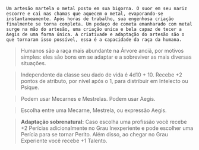 
```
Um artesão martela o metal posto em sua bigorna. O suor em seu nariz escorre e cai nas chamas que aquecem o metal, evaporando-se instantaneamente. Após horas de trabalho, sua engenhosa criação finalmente se torna completa. Um pedaço de cometa emanharado com metal surge na mão do artesão, uma criação unica e bela capaz de tecer a Aegis de uma forma única. A criativade e adaptação do artesão são o que tornaram isso possível, essa é a capacidade da raça da humana.
```

>Humanos são a raça mais abundante na Árvore anciã, por motivos simples: eles são bons em se adaptar e a sobreviver as mais diversas situações.

>Independente da classe seu dado de vida é 4d10 + 10. Recebe +2 pontos de atributo, por nível após o 1, para distribuir em Intelecto ou Psique.

>Podem usar Mecarnes e Mestrelas. Podem usar Aegis.

>Escolha entre uma Mecarne, Mestrela, ou expressão Aegis.

 >**Adaptação sobrenatural:** Caso escolha uma profissão você recebe +2 Perícias adicionalmente no Grau Inexperiente e pode escolher uma Perícia para se tornar Perito. Além disso, ao chegar no Grau Experiente você recebe +1 Talento.